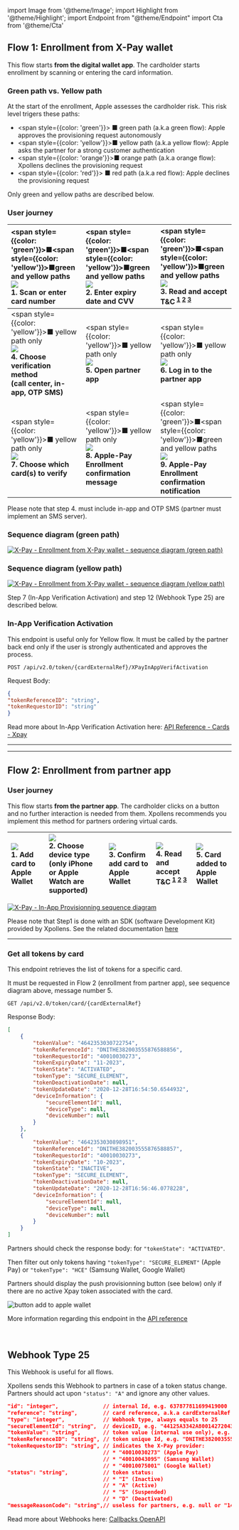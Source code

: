 <!-- markdownlint-disable MD045-->
import Image from '@theme/Image';
import Highlight from '@theme/Highlight';
import Endpoint from "@theme/Endpoint"
import Cta from '@theme/Cta'

## Flow 1: Enrollment from X-Pay wallet

This flow starts **from the digital wallet app**. The cardholder starts enrollment by scanning or entering the card information.

### Green path vs. Yellow path

At the start of the enrollment, Apple assesses the cardholder risk.
This risk level trigers these paths:

* <span style={{color: 'green'}}> ■</span> green path (a.k.a green flow): Apple approves the provisioning request autonomously
* <span style={{color: 'yellow'}}>■</span> yellow path (a.k.a yellow flow): Apple asks the partner for a strong customer authentication
* <span style={{color: 'orange'}}>■</span> orange path (a.k.a orange flow): Xpollens declines the provisioning request
* <span style={{color: 'red'}}>   ■</span> red path (a.k.a red flow): Apple declines the provisioning request

Only green and yellow paths are described below.

### User journey

|<span style={{color: 'green'}}>■</span><span style={{color: 'yellow'}}>■</span>green and yellow paths <br /> [![](iOS_IAP_01_add_to_apple_wallet-150.png)](iOS_IAP_01_add_to_apple_wallet.png) <br /> 1. Scan or enter card number|<span style={{color: 'green'}}>■</span><span style={{color: 'yellow'}}>■</span>green and yellow paths <br /> [![](iOS_IAV_02_exp_cvv-150.png)](iOS_IAV_02_exp_cvv.png) <br /> 2. Enter expiry date and CVV | <span style={{color: 'green'}}>■</span><span style={{color: 'yellow'}}>■</span>green and yellow paths <br /> [![](iOS_IAV_03_read_accept_T&C-150.png)](iOS_IAV_03_read_accept_T&C.png) <br /> 3. Read and accept T&C<sup> [1](./CGU_Apple_Pay.pdf) [2](CGU_Google_Wallet.pdf) [3](CGU_Samsung_Wallet.pdf)</sup>|
|:---|:---|:---|
| <span style={{color: 'yellow'}}>■</span> yellow path only <br /> [![](iOS_IAV_04_choose_verification_method-150.png)](iOS_IAV_04_choose_verification_method.png) <br /> **4. Choose verification method <br /> (call center, in-app, OTP SMS)** | <span style={{color: 'yellow'}}>■</span> yellow path only <br /> [![](iOS_IAV_05_open_partner_app-150.png)](iOS_IAV_05_open_partner_app.png) <br /> **5. Open partner app** | <span style={{color: 'yellow'}}>■</span> yellow path only <br /> [![](iOS_IAV_06_log_in_partner_app-150.png)](iOS_IAV_06_log_in_partner_app.png) <br /> **6. Log in to the partner app** |
|<span style={{color: 'yellow'}}>■</span> yellow path only <br /> [![](iOS_IAV_07_choose_which_cards_to_activate-150.png)](iOS_IAV_07_choose_which_cards_to_activate.png) <br /> **7. Choose which card(s) to verify** |<span style={{color: 'yellow'}}>■</span> yellow path only <br /> [![](iOS_IAV_08_confirmation_message-150.png)](iOS_IAV_08_confirmation_message.png) <br /> **8. Apple-Pay Enrollment confirmation message** |<span style={{color: 'green'}}>■</span><span style={{color: 'yellow'}}>■</span>green and yellow paths <br /> [![](iOS_IAV_09_confirmation_notification-150.png)](iOS_IAV_09_confirmation_notification.png) <br /> **9. Apple-Pay Enrollment confirmation notification** |

Please note that step 4. must include in-app and OTP SMS (partner must implement an SMS server).

### Sequence diagram (green path)

[![X-Pay - Enrollment from X-Pay wallet - sequence diagram (green path)](https://mermaid.ink/img/pako:eNp1ks1q3DAQx19l0GkD3m3srO1YlIXQ5FhYaElD8GVszSYitqToI8Rd9iH6BL30AfsIldfOYUmqg5DmP_zmc89aLYhx5ug5kGrpWuKDxb5WGLxWoW_I1griMWi9bKVB5eHv719_4EaJZXAfyXfLLQ5grH6R4kPd6K4j5d4r2_hWZBcNtk9LUuLs_y5XxszqdJ_ktNxsTpPg0GJPFsG1qEBb6FEF7EAqEzzoXZStAEEeZefgc2M_bWAxlZ8AvRppBxDoKYEvt7dz3NMIY8i5Lg7b0eikVkqqhxEHI09ocqA0yN5g64HmZKHBDmPr3Rt3xkTiu35w-EHNo9ZP8H0wBFkOC-fRBwdXrZcvFBEsYbHSHqWIY92PyJr5R-qpZjw-Be0wdL5mtTpE12DGsm6E9Noy7m2ghI2j_zao9u0_-cybwfgOOxetcRqM79kr4-t0VVQXVX6epRdpVhRlwgbG07JardOsvFyv08uqiNohYT-1joR0lZV5WVRFXqR5mRbFkXZ_1KaQdEzo67SbxxU9_AOWHuTq?type=svg)](https://mermaid.live/edit#pako:eNp1ks1q3DAQx19l0GkD3m3srO1YlIXQ5FhYaElD8GVszSYitqToI8Rd9iH6BL30AfsIldfOYUmqg5DmP_zmc89aLYhx5ug5kGrpWuKDxb5WGLxWoW_I1griMWi9bKVB5eHv719_4EaJZXAfyXfLLQ5grH6R4kPd6K4j5d4r2_hWZBcNtk9LUuLs_y5XxszqdJ_ktNxsTpPg0GJPFsG1qEBb6FEF7EAqEzzoXZStAEEeZefgc2M_bWAxlZ8AvRppBxDoKYEvt7dz3NMIY8i5Lg7b0eikVkqqhxEHI09ocqA0yN5g64HmZKHBDmPr3Rt3xkTiu35w-EHNo9ZP8H0wBFkOC-fRBwdXrZcvFBEsYbHSHqWIY92PyJr5R-qpZjw-Be0wdL5mtTpE12DGsm6E9Noy7m2ghI2j_zao9u0_-cybwfgOOxetcRqM79kr4-t0VVQXVX6epRdpVhRlwgbG07JardOsvFyv08uqiNohYT-1joR0lZV5WVRFXqR5mRbFkXZ_1KaQdEzo67SbxxU9_AOWHuTq)

### Sequence diagram (yellow path)

[![X-Pay - Enrollment from X-Pay wallet - sequence diagram (yellow path)](https://mermaid.ink/img/pako:eNrNVNuK2zAQ_ZVBTyk4WzmXxmvKQkiXdqGFwG63peRlYk02IrakSnJYd8lH9Av60g_sJ1S-ZGlIAvtYg43kGZ05c2Y0TyzTgljKHH0vSWX0TuKDxWKhsPRalcWS7EJBeAxaLzNpUHn48-vnb7hWol-6U-av_TlWYKzeSnHSbnSek3LHlnlYK7K9JWabPinx6rzL1JjO2n4POPWvrg5JpJBhQRbBZahAWyhQlZiDVKb0oFfBbAUI8ihzB2-X9vUV9Nr0I6BHI20FAj1FMLu_7-IeRqhDdnmlMK9_OqmVkuqhhoMaT2hyoDTIwmDmgTqysMQcg_Ruj9vBBMQjPVL4Qsu11hu4qwzBYAw959GXDm5UwJRbOkfuX91SuJ1NwYaSS0sCemjMRyxVtv5s8-78UeSD_N6TB8xz8HoT9rCsWv26RGdryjYO5Ar8miwBhld29PZHvIYtWbmqTlfvkO1srWVGz2UKZxuwUI9DsrX3adVuVD8Y4b4OKTP0oTQwbTHC8iUpvwRhz-pcHz9X9jTJD3d3cxhwHjVAWs3C1QTOz7E7lqkWx5Whk9yqzPMKUAhq5Dp1I_-v9p3um5dFLFzUAqUIU-mphlyw0EYFLVgaloJWWOZ-wRZqF1xLU9_KayG9tiz1tqSI1ZPrtlLZft_6dIONpSvMXfgbhglLn9gjSxN-kQyHg8nlOOacj_g4YhVLR5cXg1HMk8skmfDRaJDsIvZD6wAQX8RJPI6HfBLzNzxO-KRB-9YY25DUEPrUjtZmwu7-At0z1DU?type=svg)](https://mermaid.live/edit#pako:eNrNVNuK2zAQ_ZVBTyk4WzmXxmvKQkiXdqGFwG63peRlYk02IrakSnJYd8lH9Av60g_sJ1S-ZGlIAvtYg43kGZ05c2Y0TyzTgljKHH0vSWX0TuKDxWKhsPRalcWS7EJBeAxaLzNpUHn48-vnb7hWol-6U-av_TlWYKzeSnHSbnSek3LHlnlYK7K9JWabPinx6rzL1JjO2n4POPWvrg5JpJBhQRbBZahAWyhQlZiDVKb0oFfBbAUI8ihzB2-X9vUV9Nr0I6BHI20FAj1FMLu_7-IeRqhDdnmlMK9_OqmVkuqhhoMaT2hyoDTIwmDmgTqysMQcg_Ruj9vBBMQjPVL4Qsu11hu4qwzBYAw959GXDm5UwJRbOkfuX91SuJ1NwYaSS0sCemjMRyxVtv5s8-78UeSD_N6TB8xz8HoT9rCsWv26RGdryjYO5Ar8miwBhld29PZHvIYtWbmqTlfvkO1srWVGz2UKZxuwUI9DsrX3adVuVD8Y4b4OKTP0oTQwbTHC8iUpvwRhz-pcHz9X9jTJD3d3cxhwHjVAWs3C1QTOz7E7lqkWx5Whk9yqzPMKUAhq5Dp1I_-v9p3um5dFLFzUAqUIU-mphlyw0EYFLVgaloJWWOZ-wRZqF1xLU9_KayG9tiz1tqSI1ZPrtlLZft_6dIONpSvMXfgbhglLn9gjSxN-kQyHg8nlOOacj_g4YhVLR5cXg1HMk8skmfDRaJDsIvZD6wAQX8RJPI6HfBLzNzxO-KRB-9YY25DUEPrUjtZmwu7-At0z1DU)

Step 7 (In-App Verification Activation) and step 12 (Webhook Type 25) are described below.

### In-App Verification Activation

This endpoint is useful only for Yellow flow. It must be called by the partner back end only if the user is strongly authenticated and approves the process.

```POST /api/v2.0/token/{cardExternalRef}/XPayInAppVerifActivation```

Request Body:

```json
{
"tokenReferenceID": "string",
"tokenRequestorID": "string"
}
```

Read more about In-App Verification Activation here: [API Reference - Cards - Xpay](https://docs.xpollens.com/api/Xpay)

---
<Cta
  context="doc"
  ui="button"
  link="/api/Xpay"
  label="Try it out"
/>

---

## Flow 2: Enrollment from partner app

### User journey

This flow starts **from the partner app**. The cardholder clicks on a button and no further interaction is needed from them. Xpollens recommends you implement this method for partners ordering virtual cards.

| [![](iOS_IAP_01_add_to_apple_wallet-150.png)](iOS_IAP_01_add_to_apple_wallet.png) <br /> 1. Add card to Apple Wallet | [![](iOS_IAP_02_choose_device_type.png)](iOS_IAP_02_choose_device_type.png) <br /> 2. Choose device type <br /> (only iPhone or Apple Watch are supported) | [![](iOS_IAP_03_confirm_add_to_apple_wallet-150.png)](iOS_IAP_03_confirm_add_to_apple_wallet.png) <br /> 3. Confirm add card to Apple Wallet | [![](iOS_IAP_04_read_accept_T&C-150.png)](iOS_IAP_04_read_accept_T&C.png) <br /> 4. Read and accept T&C<sup> [1](CGU_Apple_Pay.pdf) [2](CGU_Google_Wallet.pdf) [3](CGU_Samsung_Wallet.pdf)</sup>| [![](iOS_IAP_05_card_added_to_apple_wallet.png)](iOS_IAP_05_card_added_to_apple_wallet.png) <br /> 5. Card added to Apple Wallet |
|:---|:---|:---|:---|:---|

[![X-Pay - In-App Provisionning sequence diagram](https://mermaid.ink/img/pako:eNp1k9Fu2jAUhl_lyFdUIjSBpGTWhMTWXqAJDYlJrabcOPGBWiS259jVGOIh9gS72QPuEeYE0oa184Vl-5zz-fev4wMpFEdCSY3fHMoCbwXbGlZlkjmrpKtyNJkEPzQzVhRCM2nhz6-fv-FO8sDVXXjVCzdriWYgPq9hrvXVa8CDVmWJsob17af_R9-KsP3r0-6-nBW7ACU_X3iaL7QGs9m_4ih8LEWxAyUhI3POwarmvES4Z16FzcjLA_t1HtV_BW0m2DhZWOFRha-F97m5nsF6uZivPjjr7VwyybadY_3qHoyCkAHTGrRRT6L2MCnk9sx6KVp4GQsZeCWw6hKbvGdDG6susKs3eAOusAapLIhKs8ICno2CnJXMt0N9dSm2Z-Cz2_Qe80eldvBlrxHGCQxqy6yrYe69eEJPIENSoamY4L7TDg0xI_YRK8wI9UuOG-bK1umjT3WaM4t3XFhlCLXG4ZA03bjey6Lbn3LOzUrohpW1P_XdQOiBfCd0Mh1NozROwjSJ4yhO4yHZExrdJKPkJk4naTiZhmEcjo9D8kMpT4hGYTvGkzSO0mT6rqV9bWOnK7EVtDx9l_bXHP8CBzsVBA?type=svg)](https://mermaid.live/edit#pako:eNp1k9Fu2jAUhl_lyFdUIjSBpGTWhMTWXqAJDYlJrabcOPGBWiS259jVGOIh9gS72QPuEeYE0oa184Vl-5zz-fev4wMpFEdCSY3fHMoCbwXbGlZlkjmrpKtyNJkEPzQzVhRCM2nhz6-fv-FO8sDVXXjVCzdriWYgPq9hrvXVa8CDVmWJsob17af_R9-KsP3r0-6-nBW7ACU_X3iaL7QGs9m_4ih8LEWxAyUhI3POwarmvES4Z16FzcjLA_t1HtV_BW0m2DhZWOFRha-F97m5nsF6uZivPjjr7VwyybadY_3qHoyCkAHTGrRRT6L2MCnk9sx6KVp4GQsZeCWw6hKbvGdDG6susKs3eAOusAapLIhKs8ICno2CnJXMt0N9dSm2Z-Cz2_Qe80eldvBlrxHGCQxqy6yrYe69eEJPIENSoamY4L7TDg0xI_YRK8wI9UuOG-bK1umjT3WaM4t3XFhlCLXG4ZA03bjey6Lbn3LOzUrohpW1P_XdQOiBfCd0Mh1NozROwjSJ4yhO4yHZExrdJKPkJk4naTiZhmEcjo9D8kMpT4hGYTvGkzSO0mT6rqV9bWOnK7EVtDx9l_bXHP8CBzsVBA)

Please note that Step1 is done with an SDK (software Development Kit) provided by Xpollens. See the related documentation [here](iOS_SDK)

---

### Get all tokens by card

This endpoint retrieves the list of tokens for a specific card.

It must be requested in Flow 2 (enrollment from partner app), see sequence diagram above, message number 5.

```GET /api/v2.0/token/card/{cardExternalRef}```

Response Body:

```json
[
    {
        "tokenValue": "4642353030722754",
        "tokenReferenceId": "DNITHE382003555876588856",
        "tokenRequestorId": "40010030273",
        "tokenExpiryDate": "11-2023",
        "tokenState": "ACTIVATED",
        "tokenType": "SECURE_ELEMENT",
        "tokenDeactivationDate": null,
        "tokenUpdateDate": "2020-12-28T16:54:50.6544932",
        "deviceInformation": {
            "secureElementId": null,
            "deviceType": null,
            "deviceNumber": null
        }
    },
    {
        "tokenValue": "4642353030898951",
        "tokenReferenceId": "DNITHE382003555876588857",
        "tokenRequestorId": "40010030273",
        "tokenExpiryDate": "10-2023",
        "tokenState": "INACTIVE",
        "tokenType": "SECURE_ELEMENT",
        "tokenDeactivationDate": null,
        "tokenUpdateDate": "2020-12-28T16:56:46.0778228",
        "deviceInformation": {
            "secureElementId": null,
            "deviceType": null,
            "deviceNumber": null
        }
    }
]
```

Partners should check the response body: for `"tokenState": "ACTIVATED"`.

Then filter out only tokens having `"tokenType": "SECURE_ELEMENT"` (Apple Pay) or `"tokenType": "HCE"` (Samsung Wallet, Google Wallet)

Partners should display the push provisionning button (see below) only if there are no active Xpay token associated with the card.

![button add to apple wallet](https://developer.apple.com/wallet/add-to-apple-wallet-guidelines/images/print-clearspace.svg)

More information regarding this endpoint in the [API reference](/api/Xpay)

<Endpoint apiUrl="/v2.0/cardxpay" path="/api/v2.0/token/card/{cardExternalRef]" method="post"/>

<Cta
  context="doc"
  ui="button"
  link="/api/Xpay"
  label="Try it out"
/>
<br/>

## Webhook Type 25

This Webhook is useful for all flows.

Xpollens sends this Webhook to partners in case of a token status change.
Partners should act upon ``"status": "A"`` and ignore any other values.

```json
"id": "integer",              // internal Id, e.g. 637877811699419000
"reference": "string",        // card reference, a.k.a cardExternalRef or appCardId
"type": "integer",            // Webhook type, always equals to 25
"secureElementId": "string",  // deviceID, e.g. "44125A3342A80014272043036932204E3F73BB08847E90B"
"tokenValue": "string",       // token value (internal use only), e.g. "4642353030549437"
"tokenReferenceID": "string", // token unique Id, e.g. "DNITHE382003555876588856"
"tokenRequestorID": "string", // indicates the X-Pay provider: 
                              // * "40010030273" (Apple Pay)
                              // * "40010043095" (Samsung Wallet)
                              // * "40010075001" (Google Wallet)
"status": "string",           // token status:
                              // * "I" (Inactive)
                              // * "A" (Active)
                              // * "S" (Suspended)
                              // * "D" (Deactivated)
"messageReasonCode": "string",// useless for partners, e.g. null or "1400" (token created)
```

Read more about Webhooks here: [Callbacks OpenAPI](https://docs.xpollens.com/api/Callbacks)
